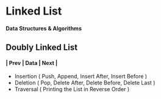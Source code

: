 # Linked List
#### Data Structures & Algorithms

## Doubly Linked List
#### | Prev | Data | Next |

- Insertion ( Push, Append, Insert After, Insert Before )
- Deletion ( Pop, Delete After, Delete Before, Delete Last )
- Traversal ( Printing the List in Reverse Order )